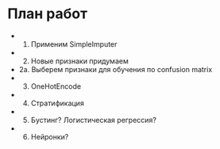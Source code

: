 # План работ

- 1. Применим SimpleImputer
- 2. Новые признаки придумаем
- 2a. Выберем признаки для обучения по confusion matrix
- 3. OneHotEncode
- 4. Стратификация
- 5. Бустинг? Логистическая регрессия?
- 6. Нейронки?